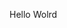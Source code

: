 Hello Wolrd

















































































































































































































































































































































































































































































































































































































































































































































































































































































































































































































































































































































































































































































































































































































































































































































































































































































































































































































































































































































































































































































































































































































































































































































































































































































































































































































































































































































































































































































































































































































































































































































































































































































































































































































































































































































































































































































































































































































































































































































































































































































































































































